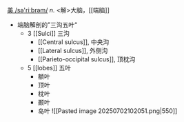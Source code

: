 [美 /sə'riːbrəm/](cmd://Speak/_us_/cerebrum)
_n._ <解>大脑，[[端脑]] 

- 端脑解剖的”三沟五叶“
	- 3 [[Sulci]] 三沟
		- [[Central sulcus]], 中央沟
		- [[Lateral sulcus]], 外侧沟
		- [[Parieto-occipital sulcus]], 顶枕沟
	- 5 [[lobes]] 五叶
		- 额叶
		- 顶叶
		- 枕叶
		- 颞叶
		- 岛叶
![[Pasted image 20250702102051.png|550]]